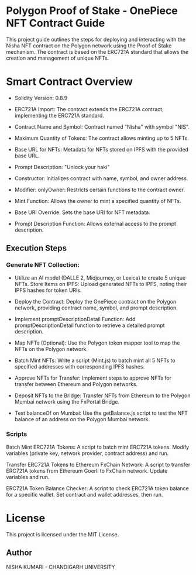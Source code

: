 # Polygon Proof of Stake - OnePiece NFT Contract Guide

This project  guide outlines the steps for deploying and interacting with the Nisha NFT contract on the Polygon network using the Proof of Stake mechanism. The contract is based on the ERC721A standard that allows the creation and management of unique NFTs.

# Smart Contract Overview

* Solidity Version: 0.8.9

* ERC721A Import: The contract extends the ERC721A contract, implementing the ERC721A standard.

* Contract Name and Symbol: Contract named "Nisha" with symbol "NIS".

* Maximum Quantity of Tokens: The contract allows minting up to 5 NFTs.

* Base URL for NFTs: Metadata for NFTs stored on IPFS with the provided base URL.

* Prompt Description: "Unlock your haki"

* Constructor: Initializes contract with name, symbol, and owner address.

* Modifier: onlyOwner: Restricts certain functions to the contract owner.

* Mint Function: Allows the owner to mint a specified quantity of NFTs.

* Base URI Override: Sets the base URI for NFT metadata.

* Prompt Description Function: Allows external access to the prompt description.

## Execution Steps

### Generate NFT Collection:
- Utilize an AI model (DALLE 2, Midjourney, or Lexica) to create 5 unique NFTs.
 Store Items on IPFS:
Upload generated NFTs to IPFS, noting their IPFS hashes for token URIs.

- Deploy the Contract:
Deploy the OnePiece contract on the Polygon network, providing contract name, symbol, and prompt description.

- Implement promptDescriptionDetail Function:
Add promptDescriptionDetail function to retrieve a detailed prompt description.

- Map NFTs (Optional):
Use the Polygon token mapper tool to map the NFTs on the Polygon network.

- Batch Mint NFTs:
Write a script (Mint.js) to batch mint all 5 NFTs to specified addresses with corresponding IPFS hashes.

- Approve NFTs for Transfer:
Implement steps to approve NFTs for transfer between Ethereum and Polygon networks.

- Deposit NFTs to the Bridge:
Transfer NFTs from Ethereum to the Polygon Mumbai network using the FxPortal Bridge.

- Test balanceOf on Mumbai:
Use the getBalance.js script to test the NFT balance of an address on the Polygon Mumbai network.

### Scripts

Batch Mint ERC721A Tokens:
A script to batch mint ERC721A tokens. Modify variables (private key, network provider, contract address) and run.

Transfer ERC721A Tokens to Ethereum FxChain Network:
A script to transfer ERC721A tokens from Ethereum Goerli to FxChain network. Update variables and run.

ERC721A Token Balance Checker:
A script to check ERC721A token balance for a specific wallet. Set contract and wallet addresses, then run.

# License

This project is licensed under the MIT License.

## Author 
NISHA KUMARI - CHANDIGARH UNIVERSITY

